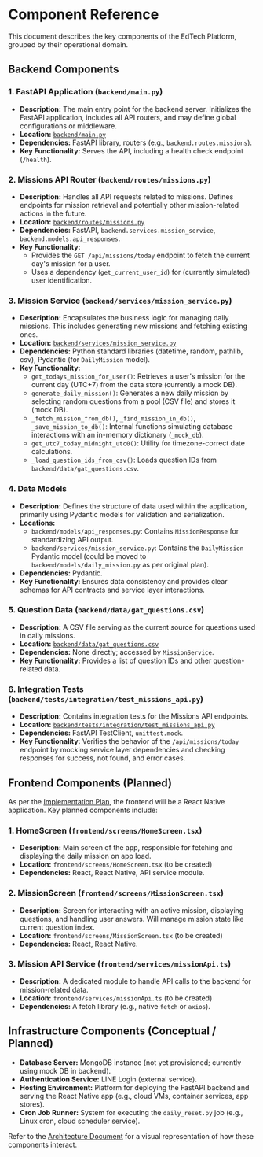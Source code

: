 # Component Reference

This document describes the key components of the EdTech Platform, grouped by their operational domain.

## Backend Components

### 1. FastAPI Application (`backend/main.py`)
*   **Description:** The main entry point for the backend server. Initializes the FastAPI application, includes all API routers, and may define global configurations or middleware.
*   **Location:** [`backend/main.py`](../backend/main.py)
*   **Dependencies:** FastAPI library, routers (e.g., `backend.routes.missions`).
*   **Key Functionality:** Serves the API, including a health check endpoint (`/health`).

### 2. Missions API Router (`backend/routes/missions.py`)
*   **Description:** Handles all API requests related to missions. Defines endpoints for mission retrieval and potentially other mission-related actions in the future.
*   **Location:** [`backend/routes/missions.py`](../backend/routes/missions.py)
*   **Dependencies:** FastAPI, `backend.services.mission_service`, `backend.models.api_responses`.
*   **Key Functionality:**
    *   Provides the `GET /api/missions/today` endpoint to fetch the current day's mission for a user.
    *   Uses a dependency (`get_current_user_id`) for (currently simulated) user identification.

### 3. Mission Service (`backend/services/mission_service.py`)
*   **Description:** Encapsulates the business logic for managing daily missions. This includes generating new missions and fetching existing ones.
*   **Location:** [`backend/services/mission_service.py`](../backend/services/mission_service.py)
*   **Dependencies:** Python standard libraries (datetime, random, pathlib, csv), Pydantic (for `DailyMission` model).
*   **Key Functionality:**
    *   `get_todays_mission_for_user()`: Retrieves a user's mission for the current day (UTC+7) from the data store (currently a mock DB).
    *   `generate_daily_mission()`: Generates a new daily mission by selecting random questions from a pool (CSV file) and stores it (mock DB).
    *   `_fetch_mission_from_db()`, `_find_mission_in_db()`, `_save_mission_to_db()`: Internal functions simulating database interactions with an in-memory dictionary (`_mock_db`).
    *   `get_utc7_today_midnight_utc0()`: Utility for timezone-correct date calculations.
    *   `_load_question_ids_from_csv()`: Loads question IDs from `backend/data/gat_questions.csv`.

### 4. Data Models
*   **Description:** Defines the structure of data used within the application, primarily using Pydantic models for validation and serialization.
*   **Locations:**
    *   `backend/models/api_responses.py`: Contains `MissionResponse` for standardizing API output.
    *   `backend/services/mission_service.py`: Contains the `DailyMission` Pydantic model (could be moved to `backend/models/daily_mission.py` as per original plan).
*   **Dependencies:** Pydantic.
*   **Key Functionality:** Ensures data consistency and provides clear schemas for API contracts and service layer interactions.

### 5. Question Data (`backend/data/gat_questions.csv`)
*   **Description:** A CSV file serving as the current source for questions used in daily missions.
*   **Location:** [`backend/data/gat_questions.csv`](../backend/data/gat_questions.csv)
*   **Dependencies:** None directly; accessed by `MissionService`.
*   **Key Functionality:** Provides a list of question IDs and other question-related data.

### 6. Integration Tests (`backend/tests/integration/test_missions_api.py`)
*   **Description:** Contains integration tests for the Missions API endpoints.
*   **Location:** [`backend/tests/integration/test_missions_api.py`](../backend/tests/integration/test_missions_api.py)
*   **Dependencies:** FastAPI TestClient, `unittest.mock`.
*   **Key Functionality:** Verifies the behavior of the `/api/missions/today` endpoint by mocking service layer dependencies and checking responses for success, not found, and error cases.

## Frontend Components (Planned)

As per the [Implementation Plan](Requirement/userstory/story1/implementation_plan.md), the frontend will be a React Native application. Key planned components include:

### 1. HomeScreen (`frontend/screens/HomeScreen.tsx`)
*   **Description:** Main screen of the app, responsible for fetching and displaying the daily mission on app load.
*   **Location:** `frontend/screens/HomeScreen.tsx` (to be created)
*   **Dependencies:** React, React Native, API service module.

### 2. MissionScreen (`frontend/screens/MissionScreen.tsx`)
*   **Description:** Screen for interacting with an active mission, displaying questions, and handling user answers. Will manage mission state like current question index.
*   **Location:** `frontend/screens/MissionScreen.tsx` (to be created)
*   **Dependencies:** React, React Native.

### 3. Mission API Service (`frontend/services/missionApi.ts`)
*   **Description:** A dedicated module to handle API calls to the backend for mission-related data.
*   **Location:** `frontend/services/missionApi.ts` (to be created)
*   **Dependencies:** A fetch library (e.g., native `fetch` or `axios`).

## Infrastructure Components (Conceptual / Planned)

*   **Database Server:** MongoDB instance (not yet provisioned; currently using mock DB in backend).
*   **Authentication Service:** LINE Login (external service).
*   **Hosting Environment:** Platform for deploying the FastAPI backend and serving the React Native app (e.g., cloud VMs, container services, app stores).
*   **Cron Job Runner:** System for executing the `daily_reset.py` job (e.g., Linux cron, cloud scheduler service).

Refer to the [Architecture Document](architecture.md) for a visual representation of how these components interact. 